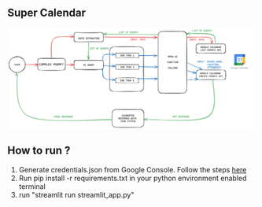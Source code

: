 ## Super Calendar

![alt text](https://github.com/darshil3011/super_calendar/blob/main/assets/SuperCalendar.png)


## How to run ?

1. Generate credentials.json from Google Console. Follow the steps [here](https://developers.google.com/calendar/api/quickstart/python)
2. Run pip install -r requirements.txt in your python environment enabled terminal
3. run "streamlit run streamlit_app.py"

